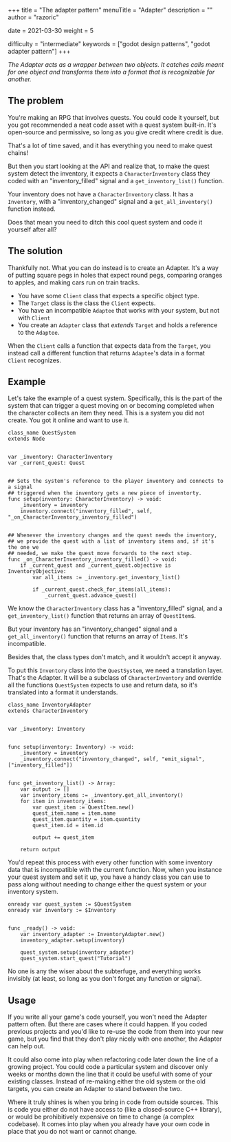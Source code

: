 +++
title = "The adapter pattern"
menuTitle = "Adapter"
description = ""
author = "razoric"

date = 2021-03-30
weight = 5

difficulty = "intermediate"
keywords = ["godot design patterns", "godot adapter pattern"]
+++

_The Adapter acts as a wrapper between two objects. It catches calls meant for one object and transforms them into a format that is recognizable for another._

## The problem

You're making an RPG that involves quests. You could code it yourself, but you got recommended a neat code asset with a quest system built-in. It's open-source and permissive, so long as you give credit where credit is due.

That's a lot of time saved, and it has everything you need to make quest chains!

But then you start looking at the API and realize that, to make the quest system detect the inventory, it expects a `CharacterInventory` class they coded with an "inventory_filled" signal and a `get_inventory_list()` function.

Your inventory does not have a `CharacterInventory` class. It has a `Inventory`, with a "inventory_changed" signal and a `get_all_inventory()` function instead.

Does that mean you need to ditch this cool quest system and code it yourself after all?

## The solution

Thankfully not. What you can do instead is to create an Adapter. It's a way of putting square pegs in holes that expect round pegs, comparing oranges to apples, and making cars run on train tracks.

- You have some `Client` class that expects a specific object type.
- The `Target` class is the class the `Client` expects.
- You have an incompatible `Adaptee` that works with your system, but not with `Client`
- You create an `Adapter` class that _extends_ `Target` and holds a reference to the `Adaptee`.

When the `Client` calls a function that expects data from the `Target`, you instead call a different function that returns `Adaptee`'s data in a format `Client` recognizes.

## Example

Let's take the example of a quest system. Specifically, this is the part of the system that can trigger a quest moving on or becoming completed when the character collects an item they need. This is a system you did not create. You got it online and want to use it.

```gdscript
class_name QuestSystem
extends Node


var _inventory: CharacterInventory
var _current_quest: Quest


## Sets the system's reference to the player inventory and connects to a signal
## triggered when the inventory gets a new piece of inventorty.
func setup(inventory: CharacterInventory) -> void:
    _inventory = inventory
    inventory.connect("inventory_filled", self, "_on_CharacterInventory_inventory_filled")


## Whenever the inventory changes and the quest needs the inventory,
## we provide the quest with a list of inventory items and, if it's the one we
## needed, we make the quest move forwards to the next step.
func _on_CharacterInventory_inventory_filled() -> void:
    if _current_quest and _current_quest.objective is InventoryObjective:
        var all_items := _inventory.get_inventory_list()

        if _current_quest.check_for_items(all_items):
            _current_quest.advance_quest()
```

We know the `CharacterInventory` class has a "inventory_filled" signal, and a `get_inventory_list()` function that returns an array of `QuestItem`s.

But your inventory has an "inventory_changed" signal and a `get_all_inventory()` function that returns an array of `Item`s. It's incompatible.

Besides that, the class types don't match, and it wouldn't accept it anyway.

To put this `Inventory` class into the `QuestSystem`, we need a translation layer. That's the Adapter. It will be a subclass of `CharacterInventory` and override all the functions `QuestSystem` expects to use and return data, so it's translated into a format it understands.

```gdscript
class_name InventoryAdapter
extends CharacterInventory


var _inventory: Inventory


func setup(inventory: Inventory) -> void:
    _inventory = inventory
    _inventory.connect("inventory_changed", self, "emit_signal", ["inventory_filled"])


func get_inventory_list() -> Array:
    var output := []
    var inventory_items := _inventory.get_all_inventory()
    for item in inventory_items:
        var quest_item := QuestItem.new()
        quest_item.name = item.name
        quest_item.quantity = item.quantity
        quest_item.id = item.id
        
        output += quest_item
    
    return output
```

You'd repeat this process with every other function with some inventory data that is incompatible with the current function. Now, when you instance your quest system and set it up, you have a handy class you can use to pass along without needing to change either the quest system or your inventory system.

```gdscript
onready var quest_system := $QuestSystem
onready var inventory := $Inventory


func _ready() -> void:
    var inventory_adapter := InventoryAdapter.new()
    inventory_adapter.setup(inventory)
    
    quest_system.setup(inventory_adapter)
    quest_system.start_quest("Tutorial")
```

No one is any the wiser about the subterfuge, and everything works invisibly (at least, so long as you don't forget any function or signal).

## Usage

If you write all your game's code yourself, you won't need the Adapter pattern often. But there are cases where it could happen. If you coded previous projects and you'd like to re-use the code from them into your new game, but you find that they don't play nicely with one another, the Adapter can help out.

It could also come into play when refactoring code later down the line of a growing project. You could code a particular system and discover only weeks or months down the line that it could be useful with some of your existing classes. Instead of re-making either the old system or the old targets, you can create an Adapter to stand between the two.

Where it truly shines is when you bring in code from outside sources. This is code you either do not have access to (like a closed-source C++ library), or would be prohibitively expensive on time to change (a complex codebase). It comes into play when you already have your own code in place that you do not want or cannot change.
